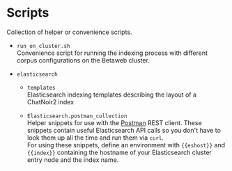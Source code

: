 # Scripts

Collection of helper or convenience scripts.

* `run_on_cluster.sh`<br>
Convenience script for running the indexing process with different corpus configurations on the Betaweb cluster.

* `elasticsearch`
    * `templates`<br>
    Elasticsearch indexing templates describing the layout of a ChatNoir2 index

    * `Elasticsearch.postman_collection`<br>
    Helper snippets for use with the [Postman](https://www.getpostman.com/) REST client. These snippets contain
    useful Elasticsearch API calls so you don't have to look them up all the time and run them via `curl`.<br>
    For using these snippets, define an environment with `{{eshost}}` and `{{index}}` containing the hostname of your
    Elasticsearch cluster entry node and the index name.